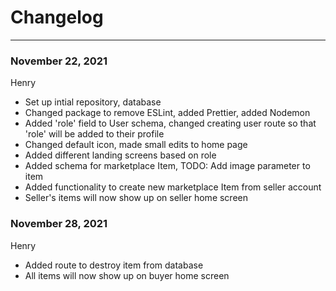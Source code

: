 # Changelog

---

### November 22, 2021

Henry

- Set up intial repository, database
- Changed package to remove ESLint, added Prettier, added Nodemon
- Added 'role' field to User schema, changed creating user route so that 'role' will be added to their profile
- Changed default icon, made small edits to home page
- Added different landing screens based on role
- Added schema for marketplace Item, TODO: Add image parameter to item
- Added functionality to create new marketplace Item from seller account
- Seller's items will now show up on seller home screen

### November 28, 2021

Henry

- Added route to destroy item from database
- All items will now show up on buyer home screen
